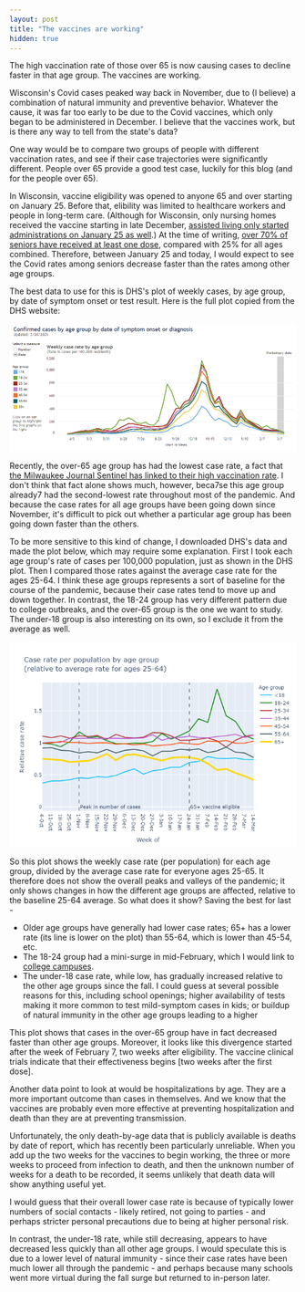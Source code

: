 ```yaml
---
layout: post
title: "The vaccines are working"
hidden: true
---
```


The high vaccination rate of those over 65 is now causing cases to decline faster in that age group. The vaccines are working.

Wisconsin's Covid cases peaked way back in November, due to (I believe) a combination of natural immunity and preventive behavior. Whatever the cause, it was far too early to be due to the Covid vaccines, which only began to be administered in December. I believe that the vaccines work, but is there any way to tell from the state's data? 

One way would be to compare two groups of people with different vaccination rates, and see if their case trajectories were significantly different. People over 65 provide a good test case, luckily for this blog (and for the people over 65).

In Wisconsin, vaccine eligibility was opened to anyone 65 and over starting on January 25. Before that, elibility was limited to healthcare workers and people in long-term care. (Although for Wisconsin, only nursing homes received the vaccine starting in late December, [assisted living only started administrations on January 25 as well](https://www.jsonline.com/story/news/2021/03/09/wisconsin-delayed-starting-assisted-living-covid-19-vaccine-program/4392335001/).) At the time of writing, [over 70% of seniors have received at least one dose](https://www.dhs.wisconsin.gov/covid-19/vaccine-data.htm), compared with 25% for all ages combined. Therefore, between January 25 and today, I would expect to see the Covid rates among seniors decrease faster than the rates among other age groups.

The best data to use for this is DHS's plot of weekly cases, by age group, by date of symptom onset or test result. Here is the full plot copied from the DHS website:

![DHS case rate by age](../assets/DHS-Cases-Age_2021-03-20.png)

Recently, the over-65 age group has had the lowest case rate, a fact that [the Milwaukee Journal Sentinel has linked to their high vaccination rate](https://www.jsonline.com/story/news/2021/03/19/wisconsin-residents-65-hold-lowest-level-covid-19-cases/4768868001/?utm_campaign=snd-autopilot&cid=twitter_journalsentinel). I don't think that fact alone shows much, however, beca7se this age group already7 had the second-lowest rate throughout most of the pandemic. And because the case rates for all age groups have been going down since November, it's difficult to pick out whether a particular age group has been going down faster than the others.

To be more sensitive to this kind of change, I downloaded DHS's data and made the plot below, which may require some explanation. First I took each age group's rate of cases per 100,000 population, just as shown in the DHS plot. Then I compared those rates against the average case rate for the ages 25-64. I think these age groups represents a sort of baseline for the course of the pandemic, because their case rates tend to move up and down together. In contrast, the 18-24 group has very different pattern due to college outbreaks, and the over-65 group is the one we want to study. The under-18 group is also interesting on its own, so I exclude it from the average as well.

![Relative case rate by age group](../assets/CaseRateRelative-Age-Vaccine_2021-03-20.png)

So this plot shows the weekly case rate (per population) for each age group, divided by the average case rate for everyone ages 25-65. It therefore does not show the overall peaks and valleys of the pandemic; it only shows changes in how the different age groups are affected, relative to the baseline 25-64 average. So what does it show? Saving the best for last - 

- Older age groups have generally had lower case rates; 65+ has a lower rate (its line is lower on the plot) than 55-64, which is lower than 45-54, etc.
- The 18-24 group had a mini-surge in mid-February, which I would link to [college campuses](https://covid-wisconsin.com/2021/02/28/status-update/#a-blip-in-cases).
- The under-18 case rate, while low, has gradually increased relative to the other age groups since the fall. I could guess at several possible reasons for this, including school openings; higher availability of tests making it more common to test mild-symptom cases in kids; or buildup of natural immunity in the other age groups leading to a higher 


This plot shows that cases in the over-65 group have in fact decreased faster than other age groups. Moreover, it looks like this divergence started after the week of February 7, two weeks after eligibility. The vaccine clinical trials indicate that their effectiveness begins [two weeks after the first dose].

Another data point to look at would be hospitalizations by age. They are a more important outcome than cases in themselves. And we know that the vaccines are probably even more effective at preventing hospitalization and death than they are at preventing transmission. 

Unfortunately, the only death-by-age data that is publicly available is deaths by date of report, which has recently been particularly unreliable. When you add up the two weeks for the vaccines to begin working, the three or more weeks to proceed from infection to death, and then the unknown number of weeks for a death to be recorded, it seems unlikely that death data will show anything useful yet.


I would guess that their overall lower case rate is because of typically lower numbers of social contacts - likely retired, not going to parties - and perhaps stricter personal precautions due to being at higher personal risk.

In contrast, the under-18 rate, while still decreasing, appears to have decreased less quickly than all other age groups. I would speculate this is due to a lower level of natural immunity - since their case rates have been much lower all through the pandemic - and perhaps because many schools went more virtual during the fall surge but returned to in-person later.


